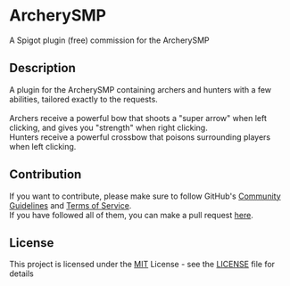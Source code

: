 # ArcherySMP

A Spigot plugin (free) commission for the ArcherySMP

## Description

A plugin for the ArcherySMP containing archers and hunters with a few abilities, tailored exactly to the requests.<br>
<br>
Archers receive a powerful bow that shoots a "super arrow" when left clicking, and gives you "strength" when right clicking.<br>
Hunters receive a powerful crossbow that poisons surrounding players when left clicking.

## Contribution
If you want to contribute, please make sure to follow GitHub's [Community Guidelines](https://docs.github.com/en/site-policy/github-terms/github-community-guidelines) and [Terms of Service](https://docs.github.com/en/site-policy/github-terms/github-terms-of-service).<br>
If you have followed all of them, you can make a pull request [here](https://github.com/JovannMC/femboyfurry.net/pulls).

## License

This project is licensed under the [MIT](https://opensource.org/license/MIT/) License - see the [LICENSE](LICENSE) file for details
